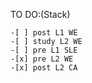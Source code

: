 TO DO:(Stack)

    -[ ] post L1 WE
    -[ ] study L2 WE
    -[ ] pre L1 SLE
    -[x] pre L2 WE
    -[x] post L2 CA
